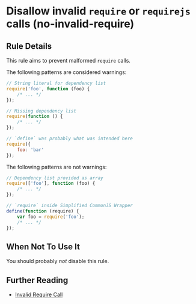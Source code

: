# Disallow invalid `require` or `requirejs` calls (no-invalid-require)

## Rule Details

This rule aims to prevent malformed `require` calls.

The following patterns are considered warnings:

```js
// String literal for dependency list
require('foo', function (foo) {
    /* ... */
});

// Missing dependency list
require(function () {
    /* ... */
});

// `define` was probably what was intended here
require({
    foo: 'bar'
});
```

The following patterns are not warnings:

```js
// Dependency list provided as array
require(['foo'], function (foo) {
    /* ... */
});

// `require` inside Simplified CommonJS Wrapper
define(function (require) {
    var foo = require('foo');
    /* ... */
});
```
## When Not To Use It

You should probably *not* disable this rule.

## Further Reading

* [Invalid Require Call](http://requirejs.org/docs/errors.html#requireargs)
